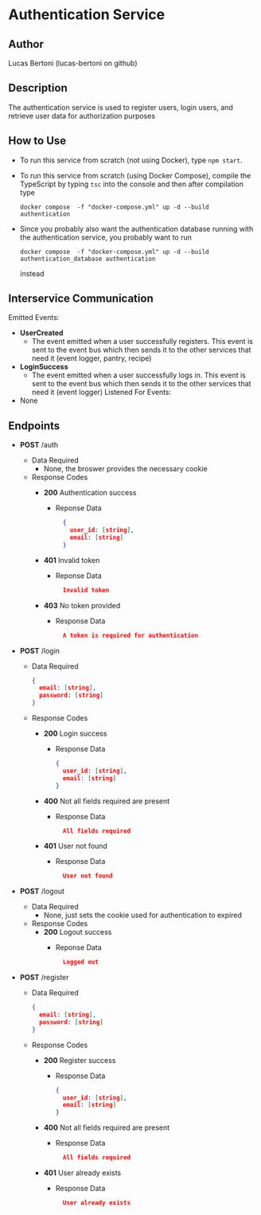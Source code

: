 # Authentication Service
## Author
Lucas Bertoni (lucas-bertoni on github)
## Description
The authentication service is used to register users, login users, and retrieve user data for authorization purposes
## How to Use
- To run this service from scratch (not using Docker), type `npm start`.
- To run this service from scratch (using Docker Compose), compile the TypeScript by typing `tsc` into the console and then after compilation type

    ```
    docker compose  -f "docker-compose.yml" up -d --build authentication
    ```

- Since you probably also want the authentication database running with the authentication service, you probably want to run
  
    ```
    docker compose  -f "docker-compose.yml" up -d --build authentication_database authentication
    ```
  
  instead
## Interservice Communication
Emitted Events:
- **UserCreated**
  - The event emitted when a user successfully registers. This event is sent to the event bus which then sends it to the other services that need it (event logger, pantry, recipe)
- **LoginSuccess**
  - The event emitted when a user successfully logs in. This event is sent to the event bus which then sends it to the other services that need it (event logger)
Listened For Events:
- None

## Endpoints
- **POST** /auth
  - Data Required
    - None, the broswer provides the necessary cookie
  - Response Codes
    - **200** Authentication success
      - Reponse Data
       
        ```json
          {
            user_id: [string],
            email: [string]
          }
        ```

    - **401** Invalid token
      - Reponse Data

        ```json
          Invalid token
        ```

    - **403** No token provided
      - Response Data
    
        ```json
          A token is required for authentication
        ```

- **POST** /login
  - Data Required

    ```json
    {
      email: [string],
      password: [string]
    }
    ```
  
  - Response Codes
    - **200** Login success
      - Response Data

        ```json
        {
          user_id: [string],
          email: [string]
        }
        ```

    - **400** Not all fields required are present
      - Response Data

        ```json
          All fields required
        ```

    - **401** User not found
      - Response Data

        ```json
          User not found
        ```

- **POST** /logout
  - Data Required
    - None, just sets the cookie used for authentication to expired
  - Response Codes
    - **200** Logout success
      - Reponse Data
       
        ```json
          Logged out
        ```

- **POST** /register
  - Data Required

    ```json
    {
      email: [string],
      password: [string]
    }
    ```
  
  - Response Codes
    - **200** Register success
      - Response Data

        ```json
        {
          user_id: [string],
          email: [string]
        }
        ```

    - **400** Not all fields required are present
      - Response Data

        ```json
          All fields required
        ```

    - **401** User already exists
      - Response Data

        ```json
          User already exists
        ```